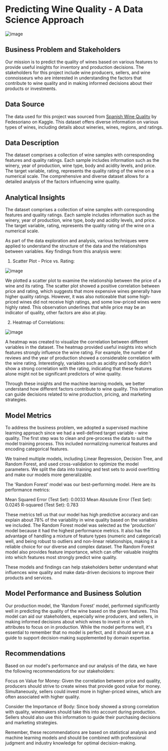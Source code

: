 # Predicting Wine Quality - A Data Science Approach

![image](https://github.com/Noctua28/Spanish-Wine-Quality-Prediction/assets/65126638/08fcd15d-d8d6-434a-97ac-9f84dffc7d72)

## Business Problem and Stakeholders

Our mission is to predict the quality of wines based on various features to provide useful insights for inventory and production decisions. The stakeholders for this project include wine producers, sellers, and wine connoisseurs who are interested in understanding the factors that contribute to wine quality and in making informed decisions about their products or investments.

## Data Source

The data used for this project was sourced from [Spanish Wine Quality]((https://www.kaggle.com/datasets/fedesoriano/spanish-wine-quality-dataset?resource=download)) by Fedesoriano on Kaggle. This dataset offers diverse information on various types of wines, including details about wineries, wines, regions, and ratings.

## Data Description

The dataset comprises a collection of wine samples with corresponding features and quality ratings. Each sample includes information such as the winery, year of production, wine type, body and acidity levels, and price. The target variable, rating, represents the quality rating of the wine on a numerical scale. The comprehensive and diverse dataset allows for a detailed analysis of the factors influencing wine quality.

## Analytical Insights

The dataset comprises a collection of wine samples with corresponding features and quality ratings. Each sample includes information such as the winery, year of production, wine type, body and acidity levels, and price. The target variable, rating, represents the quality rating of the wine on a numerical scale.

As part of the data exploration and analysis, various techniques were applied to understand the structure of the data and the relationships between variables. Key findings from this analysis were:

1. Scatter Plot - Price vs. Rating:

![image](https://github.com/Noctua28/Spanish-Wine-Quality-Prediction/assets/65126638/cbeced02-8c38-4cd0-87aa-e84f45c98f7a)

We plotted a scatter plot to examine the relationship between the price of a wine and its rating. The scatter plot showed a positive correlation between price and rating, which suggests that more expensive wines generally have higher quality ratings. However, it was also noticeable that some high-priced wines did not receive high ratings, and some low-priced wines were highly rated. This observation underlines that while price may be an indicator of quality, other factors are also at play.

2. Heatmap of Correlations:

![image](https://github.com/Noctua28/Spanish-Wine-Quality-Prediction/assets/65126638/d2f36bcd-8d39-48e2-8e79-fc12ac3ab003)

A heatmap was created to visualize the correlation between different variables in the dataset. The heatmap provided useful insights into which features strongly influence the wine rating. For example, the number of reviews and the year of production showed a considerable correlation with the wine rating. Interestingly, variables such as acidity and body didn't show a strong correlation with the rating, indicating that these features alone might not be significant predictors of wine quality.

Through these insights and the machine learning models, we better understand how different factors contribute to wine quality. This information can guide decisions related to wine production, pricing, and marketing strategies.

## Model Metrics

To address the business problem, we adopted a supervised machine learning approach since we had a well-defined target variable - wine quality. The first step was to clean and pre-process the data to suit the model training process. This included normalizing numerical features and encoding categorical features.

We trained multiple models, including Linear Regression, Decision Tree, and Random Forest, and used cross-validation to optimize the model parameters. We split the data into training and test sets to avoid overfitting and make our models more generalizable.

The 'Random Forest' model was our best-performing model. Here are its performance metrics:

Mean Squared Error (Test Set): 0.0033
Mean Absolute Error (Test Set): 0.0245
R-squared (Test Set): 0.783

These metrics tell us that our model has high predictive accuracy and can explain about 78% of the variability in wine quality based on the variables we included. The Random Forest model was selected as the 'production' model because it had the highest performance metrics. It also has the advantage of handling a mixture of feature types (numeric and categorical) well, and being robust to outliers and non-linear relationships, making it a reliable choice for our diverse and complex dataset. The Random Forest model also provides feature importance, which can offer valuable insights into which features most strongly predict wine quality.

These models and findings can help stakeholders better understand what influences wine quality and make data-driven decisions to improve their products and services.

## Model Performance and Business Solution

Our production model, the 'Random Forest' model, performed significantly well in predicting the quality of the wine based on the given features. This model can aid our stakeholders, especially wine producers, and sellers, in making informed decisions about which wines to invest in or which attributes to focus on in production. While the model performs well, it's essential to remember that no model is perfect, and it should serve as a guide to support decision-making supplemented by domain expertise.

## Recommendations

Based on our model's performance and our analysis of the data, we have the following recommendations for our stakeholders:

Focus on Value for Money: Given the correlation between price and quality, producers should strive to create wines that provide good value for money. Simultaneously, sellers could invest more in higher-priced wines, which are often associated with higher quality.

Consider the Importance of Body: Since body showed a strong correlation with quality, winemakers should take this into account during production. Sellers should also use this information to guide their purchasing decisions and marketing strategies.

Remember, these recommendations are based on statistical analysis and machine learning models and should be combined with professional judgment and industry knowledge for optimal decision-making.
